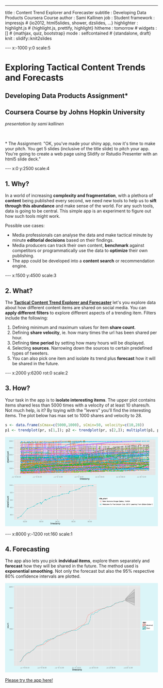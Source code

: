 ---
title       : Content Trend Explorer and Forecaster
subtitle    : Developing Data Products Coursera Course
author      : Sami Kallinen
job         : Student
framework   : impressjs        # {io2012, html5slides, shower, dzslides, ...}
highlighter : highlight.js  # {highlight.js, prettify, highlight}
hitheme     : tomorrow      # 
widgets     : []            # {mathjax, quiz, bootstrap}
mode        : selfcontained # {standalone, draft}
knit        : slidify::knit2slides

--- x:-1000 y:0 scale:5


# Exploring Tactical Content Trends and Forecasts  
## Developing Data Products Assignment*  
## Coursera Course by Johns Hopkin University    

*presentation by sami kallinen*
</br>
</br>
</br>



<span class="footnote">* The Assignment:
"OK, you've made your shiny app, now it's time to make your pitch. You get 5 slides (inclusive of the title slide)  to pitch your app. You're going to create a web page using Slidify or Rstudio Presenter with an html5 slide deck."
</span>


---  x:0 y:2500 scale:4
## 1. Why?  
        
In a world of increasing **complexity and fragmentation**, with a plethora of **content** being published every second, we need new tools to help us to **sift through this abundance** and make sense of the world. For any such tools, data is going to be central. This simple app is an experiment to figure out how such tools might work.

Possible use cases:  
- Media professionals can analyse the data and make tactical minute by minute **editorial decisions** based on their findings.
- Media producers can track their own content, **benchmark** against competitors or programmatically use the data to **optimize** their own publishing.
- The app could be developed into a **content search** or recommendation engine.



--- x:1500 y:4500 scale:3

## 2. What?
        
The [**Tactical Content Trend Explorer and Forecaster**](http://sakal.li/shinyapp) let's you explore data about how different content items are shared on social media. You can **apply different filters** to explore different aspects of a trending item. Filters include the following:

1. Defining minimum and maximum values for item **share count**.
1. Defining **share velocity**, ie. how many times the url has been shared per hour.
1. Defining **time period** by setting how many hours will be displayed.
1. Selecting **sources**. Narrowing down the sources to certain predefined types of tweeters.
1. You can also pick one item and isolate its trend plus **forecast** how it will be shared in the future.

--- x:2000 y:6200 rot:0 scale:2

## 3. How?
        
Your task in the app is to **isolate interesting items**. The upper plot contains items shared less than 5000 times with a velocity of at least 10 shares/h. Not much help, is it? By toying with the "levers" you'll find the interesting items. The plot below has max set to 1000 shares and velocity to 28.





```r
s <- data.frame(sCmax=c(5000,1000), sCmin=50, velocity=c(10,28))
p1 <- trendplot(pr, s[1,]); p2 <- trendplot(pr, s[2,]); multiplot(p1, p2)
```

![plot of chunk unnamed-chunk-2](assets/fig/unnamed-chunk-2-1.png) 


--- x:8000 y:-1200 rot:160 scale:1

## 4. Forecasting
        
The app also lets you pick **indvidual items**, explore them separately and **forecast** how they will be shared in the future. The method used is **exponential smoothing**. Not only the forecast but also the 95% respective 80% confidence intervals are plotted.

![plot of chunk unnamed-chunk-3](assets/fig/unnamed-chunk-3-1.png) 


[Please try the app here!](http://sakal.li/shinyapp)

